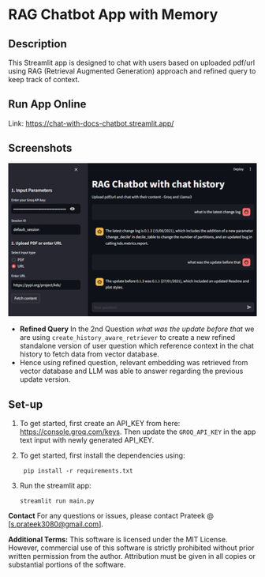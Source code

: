 # RAG Chatbot App with Memory

## Description
This Streamlit app is designed to chat with users based on uploaded pdf/url using RAG (Retrieval Augmented Generation) approach and refined query to keep track of context.

## Run App Online
Link: https://chat-with-docs-chatbot.streamlit.app/

## Screenshots
![img.png](assets/app-rag-chatbot-screenshot.png)

- **Refined Query** In the 2nd Question *what was the update before that* we are using `create_history_aware_retriever` to create a new refined standalone version of user question which reference context in the chat history to fetch data from vector database.
- Hence using refined question, relevant embedding was retrieved from vector database and LLM was able to answer regarding the previous update version.  

## Set-up
1. To get started, first create an API_KEY from here: https://console.groq.com/keys. Then update the `GROQ_API_KEY` in the app text input with newly generated API_KEY. 

2. To get started, first install the dependencies using:
    ```commandline
     pip install -r requirements.txt
    ```
   
3. Run the streamlit app:
   ```commandline
   streamlit run main.py
   ```

**Contact**
For any questions or issues, please contact Prateek @ [s.prateek3080@gmail.com].
   
**Additional Terms:**
This software is licensed under the MIT License. However, commercial use of this software is strictly prohibited without prior written permission from the author. Attribution must be given in all copies or substantial portions of the software.